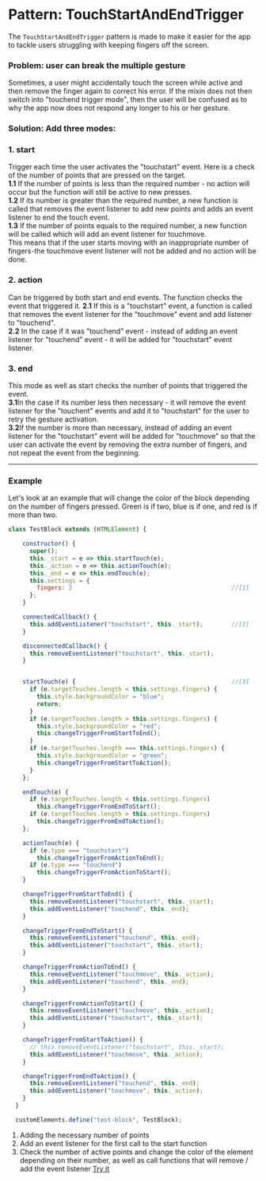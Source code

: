# Pattern: TouchStartAndEndTrigger 
The `TouchStartAndEndTrigger` pattern is made to make it easier for the app to tackle users struggling with keeping fingers off the screen.

### Problem: user can break the multiple gesture
Sometimes, a user might accidentally touch the screen while active and then remove the finger again to correct his error. 
If the mixin does not then switch into "touchend trigger mode", then the user will be confused as to why the app now does not respond 
any longer to his or her gesture.
### Solution: Add three modes:
### 1. start 
 Trigger each time the user activates the "touchstart" event. Here is a check of the number of points that are pressed on the target.<br>
**1.1**  If the number of points is less than the required number - no action will occur but the function will still be active to new presses. <br>
**1.2** If its number is greater than the required number, a new function is called that removes the event listener to add new points 
and adds an event listener to end the touch event.<br>
**1.3** If the number of points equals to the required number, a new function will be called which will add an event listener for 
touchmove. <br> This means that if the user starts moving with an inappropriate number of fingers-the touchmove event listener will not 
be added and no action will be done.
### 2. action
Can be triggered by both start and end events. 
The function checks the event that triggered it. 
**2.1** If this is a "touchstart" event, a function is called that removes the event listener for the "touchmove" event and add listener 
to "touchend".<br>
**2.2** In the case if it was "touchend" event - instead of adding an event listener for "touchend" event - it will be added for
"touchstart" event listener.

### 3. end
This mode as well as start checks the number of points that triggered the event.<br>
**3.1**In the case if its number less then necessary - it will remove the event listener for the "touchent" events and add it to "touchstart"
for the user to retry the gesture activation.<br>
**3.2**If the number is more than necessary, instead of adding an event listener for the "touchstart" event will be added for "touchmove"
so that the user can activate the event by removing the extra number of fingers, and not repeat the event from the beginning.
***
### Example 
Let's look at an example that will change the color of the block depending on the number of fingers pressed. Green is if two, blue is if one, and red is if more than two.
```javascript
class TestBlock extends (HTMLElement) {

    constructor() {
      super();
      this._start = e => this.startTouch(e);
      this._action = e => this.actionTouch(e);
      this._end = e => this.endTouch(e);
      this.settings = {
        fingers: 2                                             //[1] 
      };
    }

    connectedCallback() {
      this.addEventListener("touchstart", this._start);        //[2] 
    }

    disconnectedCallback() {
      this.removeEventListener("touchstart", this._start);
    }


    startTouch(e) {                                            //[3] 
      if (e.targetTouches.length < this.settings.fingers) { 
        this.style.backgroundColor = "blue";
        return;
      }
      if (e.targetTouches.length > this.settings.fingers) {
        this.style.backgroundColor = "red";
        this.changeTriggerFromStartToEnd();
      }
      if (e.targetTouches.length === this.settings.fingers) {
        this.style.backgroundColor = "green";
        this.changeTriggerFromStartToAction();
      }
    };

    endTouch(e) {
      if (e.targetTouches.length < this.settings.fingers)
        this.changeTriggerFromEndToStart();
      if (e.targetTouches.length > this.settings.fingers)
        this.changeTriggerFromEndToAction();
    };

    actionTouch(e) {
      if (e.type === "touchstart")
        this.changeTriggerFromActionToEnd();
      if (e.type === "touchend")
        this.changeTriggerFromActionToStart();
    }

    changeTriggerFromStartToEnd() {
      this.removeEventListener("touchstart", this._start);
      this.addEventListener("touchend", this._end);
    }

    changeTriggerFromEndToStart() {
      this.removeEventListener("touchend", this._end);
      this.addEventListener("touchstart", this._start);
    }

    changeTriggerFromActionToEnd() {
      this.removeEventListener("touchmove", this._action);
      this.addEventListener("touchend", this._end);
    }

    changeTriggerFromActionToStart() {
      this.removeEventListener("touchmove", this._action);
      this.addEventListener("touchstart", this._start);
    }

    changeTriggerFromStartToAction() {
      // this.removeEventListener("touchstart", this._start);
      this.addEventListener("touchmove", this._action);
    }

    changeTriggerFromEndToAction() {
      this.removeEventListener("touchend", this._end);
      this.addEventListener("touchmove", this._action);
    }
  }

  customElements.define("test-block", TestBlock);   
```
1. Adding the necessary number of points
2. Add an event listener for the first call to the start function
3. Check the number of active points and change the color of the element depending on their number, as well as call functions that
will remove / add the event listener
[Try it](https://rawgit.com/Halochkin/Components/master/Gestures/MultiFingerGestureMixin/demo/pattern.html)
